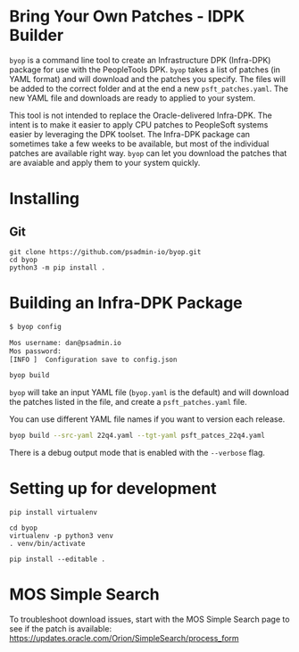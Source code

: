 # Bring Your Own Patches - IDPK Builder

`byop` is a command line tool to create an Infrastructure DPK (Infra-DPK) package for use with the PeopleTools DPK. `byop` takes a list of patches (in YAML format) and will download and the patches you specify. The files will be added to the correct folder and at the end a new `psft_patches.yaml`. The new YAML file and downloads are ready to applied to your system.

This tool is not intended to replace the Oracle-delivered Infra-DPK. The intent is to make it easier to apply CPU patches to PeopleSoft systems easier by leveraging the DPK toolset. The Infra-DPK package can sometimes take a few weeks to be available, but most of the individual patches are available right way. `byop` can let you download the patches that are avaiable and apply them to your system quickly.

# Installing

## Git
```
git clone https://github.com/psadmin-io/byop.git
cd byop
python3 -m pip install .
```

# Building an Infra-DPK Package

```bash
$ byop config

Mos username: dan@psadmin.io
Mos password: 
[INFO ]  Configuration save to config.json

byop build
```

`byop` will take an input YAML file (`byop.yaml` is the default) and will download the patches listed in the file, and create a `psft_patches.yaml` file.

You can use different YAML file names if you want to version each release.

```bash
byop build --src-yaml 22q4.yaml --tgt-yaml psft_patces_22q4.yaml
```

There is a debug output mode that is enabled with the `--verbose` flag.





# Setting up for development
```
pip install virtualenv 

cd byop
virtualenv -p python3 venv
. venv/bin/activate

pip install --editable .
```

# MOS Simple Search

To troubleshoot download issues, start with the MOS Simple Search page to see if the patch is available: https://updates.oracle.com/Orion/SimpleSearch/process_form

